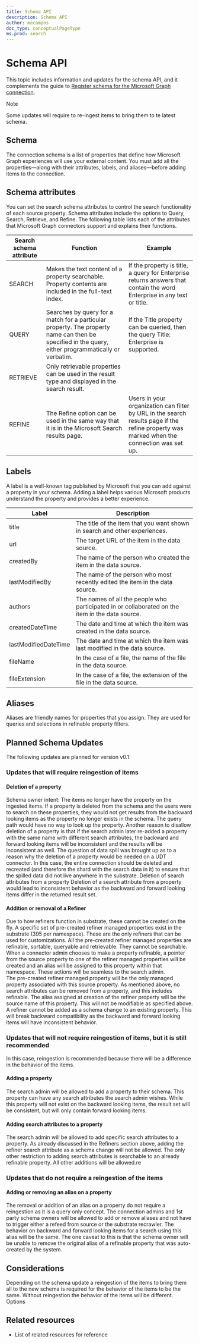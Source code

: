 ```yaml
---
title: Schema API 
description: Schema API
author: mecampos
doc_type: conceptualPageType
ms.prod: search
---
```


# Schema API 

This topic includes information and updates for the schema API, and it complements the guide to [Register schema for the Microsoft Graph connection](connecting-external-content-manage-schema.md).

> [!NOTE]
> Some updates will require to re-ingest items to bring them to te latest schema.

## Schema

The connection schema is a list of properties that define how Microsoft Graph experiences will use your external content. You must add all the properties—along with their attributes, labels, and aliases—before adding items to the connection.

## Schema attributes

You can set the search schema attributes to control the search functionality of each source property. Schema attributes include the options to Query, Search, Retrieve, and Refine. The following table lists each of the attributes that Microsoft Graph connectors support and explains their functions.


|Search schema attribute  |Function  |Example  |
|---------|---------|---------|
|SEARCH     | Makes the text content of a property searchable. Property contents are included in the full-text index.         |  If the property is title, a query for Enterprise returns answers that contain the word Enterprise in any text or title.       |
|QUERY     | Searches by query for a match for a particular property. The property name can then be specified in the query, either programmatically or verbatim.        | If the Title property can be queried, then the query Title: Enterprise is supported.        |
|RETRIEVE     | Only retrievable properties can be used in the result type and displayed in the search result.        |         |
|REFINE     | The Refine option can be used in the same way that it is in the Microsoft Search results page.        | Users in your organization can filter by URL in the search results page if the refine property was marked when the connection was set up.        |

## Labels

A label is a well-known tag published by Microsoft that you can add against a property in your schema. Adding a label helps various Microsoft products understand the property and provides a better experience.

|Label  |Description  |
|---------|---------|
|title     | The title of the item that you want shown in search and other experiences.        |
|url     | The target URL of the item in the data source.        |
|createdBy     |  The name of the person who created the item in the data source.       |
|lastModifiedBy     |  The name of the person who most recently edited the item in the data source.       |
|authors     | The names of all the people who participated in or collaborated on the item in the data source.        |
|createdDateTime     |  The date and time at which the item was created in the data source.       |
|lastModifiedDateTime     | The date and time at which the item was last modified in the data source.        |
|fileName     | In the case of a file, the name of the file in the data source.        |
|fileExtension     | In the case of a file, the extension of the file in the data source.        |

## Aliases

Aliases are friendly names for properties that you assign. They are used for queries and selections in refinable property filters.

## Planned Schema Updates

The following updates are planned for version v0.1:

### Updates that will require reingestion of items

#### Deletion of a property

Schema owner intent:  The items no longer have the property on the ingested items. 
If a property is deleted from the schema and the users were to search on these properties, they would not get results from the backward looking items as the property no longer exists in the schema.  The query path would have no way to look up the property.  Another reason to disallow deletion of a property is that if the search admin later re-added a property with the same name with different search attributes, the backward and forward looking items will be inconsistent and the results will be inconsistent as well.
The question of data spill was brought up as to a reason why the deletion of a property would be needed on a UDT connector.  In this case, the entire connection should be deleted and recreated (and therefore the shard with the search data in it) to ensure that the spilled data did not live anywhere in the substrate.
Deletion of search attributes from a property
Deletion of a search attribute from a property would lead to inconsistent behavior as the backward and forward looking items differ in the returned result set.

#### Addition or removal of a Refiner

Due to how refiners function in substrate, these cannot be created on the fly.  A specific set of pre-created refiner managed properties exist in the substrate (395 per namespace). These are the only refiners that can be used for customizations.  All the pre-created refiner managed properties are refinable, sortable, queryable and retrievable.  They cannot be searchable. 
When a connector admin chooses to make a property refinable, a pointer from the source property to one of the refiner managed properties will be created and an alias will be assigned to this property within that namespace.  These actions will be seamless to the search admin.  
The pre-created refiner managed property will be the only managed property associated with this source property.  As mentioned above, no search attributes can be removed from a property, and this includes refinable.  The alias assigned at creation of the refiner property will be the source name of this property.  This will not be modifiable as specified above. 
A refiner cannot be added as a schema change to an existing property.  This will break backward compatibility as the backward and forward looking items will have inconsistent behavior.

### Updates that will not require reingestion of items, but it is still recommended

In this case, reingestion is recommended because there will be a difference in the behavior of the items.

#### Adding a property

The search admin will be allowed to add a property to their schema.  This property can have any search attributes the search admin wishes.  While this property will not exist on the backward looking items, the result set will be consistent, but will only contain forward looking items.

#### Adding search attributes to a property

The search admin will be allowed to add specific search attributes to a property.  As already discussed in the Refiners section above, adding the refiner search attribute as a schema change will not be allowed.  The only other restriction to adding search attributes is searchable to an already refinable property.  All other additions will be allowed.re

### Updates that do not require a reingestion of the items

#### Adding or removing an alias on a property

The removal or addition of an alias on a property do not require a reingestion as it is a query only concept.  The connection admins and 1st party schema owners will be allowed to add or remove aliases and not have to trigger either a refeed from source or the substrate recrawler.  The behavior on backward and forward looking items for a search using this alias will be the same.
The one caveat to this is that the schema owner will be unable to remove the original alias of a refinable property that was auto-created by the system.

## Considerations

Depending on the schema update a reingestion of the items to bring them all to the new schema is required for the behavior of the items to be the same.  Without reingestion the behavior of the items will be different.  
Options

## Related resources

- List of related resources for reference
